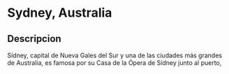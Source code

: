 # Sydney, Australia

## Descripcion
Sídney, capital de Nueva Gales del Sur y una de las ciudades más grandes de Australia, es famosa por su Casa de la Ópera de Sídney junto al puerto, 
